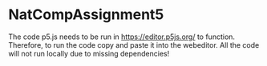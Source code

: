 # NatCompAssignment5

The code p5.js needs to be run in https://editor.p5js.org/ to function. Therefore, to run the code copy and paste it into the webeditor.
All the code will not run locally due to missing dependencies!
